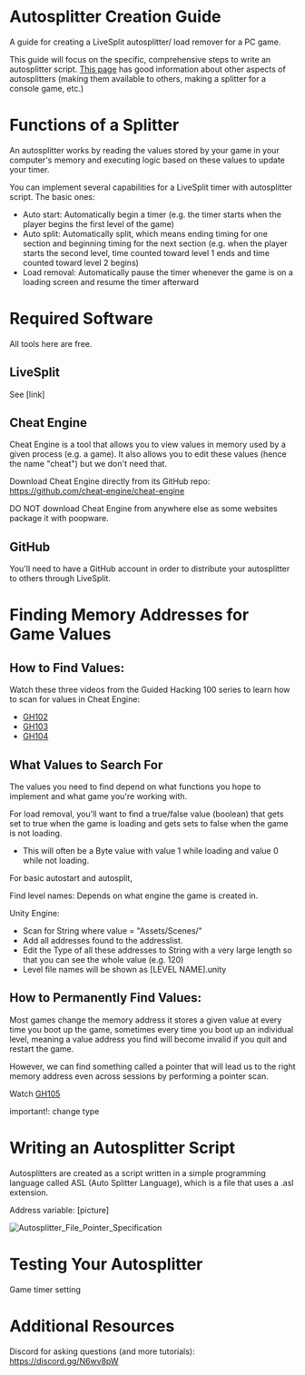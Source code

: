 # Autosplitter Creation Guide
A guide for creating a LiveSplit autosplitter/ load remover for a PC game.

This guide will focus on the specific, comprehensive steps to write an autosplitter script.
[This page](https://github.com/LiveSplit/LiveSplit.AutoSplitters) has good information about other aspects of autosplitters (making them available to others, making a splitter for a console game, etc.)


# Functions of a Splitter
An autosplitter works by reading the values stored by your game in your computer's memory and executing logic based on these values to update your timer.

You can implement several capabilities for a LiveSplit timer with autosplitter script. The basic ones:

* Auto start: Automatically begin a timer (e.g. the timer starts when the player begins the first level of the game)
* Auto split: Automatically split, which means ending timing for one section and beginning timing for the next section (e.g. when the player starts the second level, time counted toward level 1 ends and time counted toward level 2 begins)
* Load removal: Automatically pause the timer whenever the game is on a loading screen and resume the timer afterward


# Required Software
All tools here are free.


## LiveSplit

See [link]


## Cheat Engine
Cheat Engine is a tool that allows you to view values in memory used by a given process (e.g. a game). It also allows you to edit these values (hence the name "cheat") but we don't need that.

Download Cheat Engine directly from its GitHub repo: https://github.com/cheat-engine/cheat-engine 

DO NOT download Cheat Engine from anywhere else as some websites package it with poopware.


## GitHub
You'll need to have a GitHub account in order to distribute your autosplitter to others through LiveSplit.



# Finding Memory Addresses for Game Values

## How to Find Values:

Watch these three videos from the Guided Hacking 100 series to learn how to scan for values in Cheat Engine: 
* [GH102](https://www.youtube.com/watch?v=_THZIUELKrw&list=PLt9cUwGw6CYHfDY-vj1AFxfWCd5r9bPd4&index=3)
* [GH103](https://youtu.be/cJLbFh_74wg)
* [GH104](https://youtu.be/NaGJXChkwGc)


## What Values to Search For
The values you need to find depend on what functions you hope to implement and what game you're working with.

For load removal, you'll want to find a true/false value (boolean) that gets set to true when the game is loading and gets sets to false when the game is not loading.
* This will often be a Byte value with value 1 while loading and value 0 while not loading.

For basic autostart and autosplit, 


Find level names:
Depends on what engine the game is created in.

Unity Engine:
* Scan for String where value = "Assets/Scenes/"
* Add all addresses found to the addresslist.
* Edit the Type of all these addresses to String with a very large length so that you can see the whole value (e.g. 120)
* Level file names will be shown as [LEVEL NAME].unity


## How to Permanently Find Values: 
Most games change the memory address it stores a given value at every time you boot up the game, sometimes every time you boot up an individual level, meaning a value address you find will become invalid if you quit and restart the game. 

However, we can find something called a pointer that will lead us to the right memory address even across sessions by performing a pointer scan.

Watch [GH105](https://www.youtube.com/watch?v=rBe8Atevd-4)

important!: change type


# Writing an Autosplitter Script
Autosplitters are created as a script written in a simple programming language called ASL (Auto Splitter Language), which is a file that uses a .asl extension.



Address variable: [picture]

![Autosplitter_File_Pointer_Specification](https://user-images.githubusercontent.com/104397629/223018810-32d32c06-0a50-47c6-8a14-b254fa33e94c.PNG)


# Testing Your Autosplitter

Game timer setting


# Additional Resources

Discord for asking questions (and more tutorials): https://discord.gg/N6wv8pW

